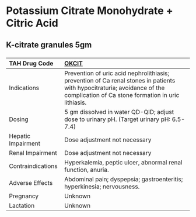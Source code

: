 # Potassium Citrate Monohydrate + Citric Acid

## K-citrate granules 5gm

##### 

| TAH Drug Code      | [OKCIT](https://www.tahsda.org.tw/drugs/hissearch.php?drug_code=OKCIT)                                                                                                         |
|:-------------------|:-------------------------------------------------------------------------------------------------------------------------------------------------------------------------------|
| Indications        | Prevention of uric acid nephrolithiasis; prevention of Ca renal stones in patients with hypocitraturia; avoidance of the complication of Ca stone formation in uric lithiasis. |
| Dosing             | 5 gm dissolved in water QD-QID; adjust dose to urinary pH. (Target urinary pH: 6.5-7.4)                                                                                        |
| Hepatic Impairment | Dose adjustment not necessary                                                                                                                                                  |
| Renal Impairment   | Dose adjustment not necessary                                                                                                                                                  |
| Contraindications  | Hyperkalemia, peptic ulcer, abnormal renal function, anuria.                                                                                                                   |
| Adverse Effects    | Abdominal pain; dyspepsia; gastroenteritis; hyperkinesia; nervousness.                                                                                                         |
| Pregnancy          | Unknown                                                                                                                                                                        |
| Lactation          | Unknown                                                                                                                                                                        |

